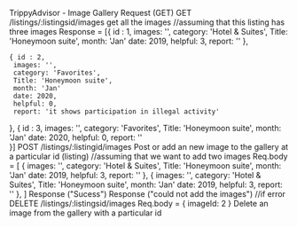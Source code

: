 TrippyAdvisor - Image Gallery 
Request (GET)
GET /listings/:listingsid/images
get all the images 
//assuming that this listing has three images
Response  = [{
     id : 1,
     images: '',
     category: 'Hotel & Suites',
     Title: 'Honeymoon suite',
     month: 'Jan'
     date: 2019,
     helpful: 3,
     report: ''
},
    
    { id : 2,
     images: '',
     category: 'Favorites',
     Title: 'Honeymoon suite',
     month: 'Jan'
     date: 2020,
     helpful: 0,
     report: 'it shows participation in illegal activity'
},
{    id : 3,
     images: '',
     category: 'Favorites',
     Title: 'Honeymoon suite',
     month: 'Jan'
     date: 2020,
     helpful: 0,
     report: ''  
}]
POST /listings/:listingid/images
Post or add an new image to the gallery at a particular id (listing)
//assuming that we want to add two images
Req.body = [ {
     images: '',
     category: 'Hotel & Suites',
     Title: 'Honeymoon suite',
     month: 'Jan'
     date: 2019,
     helpful: 3,
     report: ''
},
{
     images: '',
     category: 'Hotel & Suites',
     Title: 'Honeymoon suite',
     month: 'Jan'
     date: 2019,
     helpful: 3,
     report: ''
},
]
Response ("Sucess")
Response ("could not add the images") //if error
DELETE /listings/:listingsid/images
Req.body = {
     imageId: 2
}
Delete an image from the gallery with a particular id



